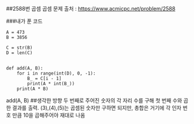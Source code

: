 ##2588번 곱셈
곱셈
문제 출처 : https://www.acmicpc.net/problem/2588

###내가 푼 코드
```
A = 473
B = 3856

C = str(B)
D = len(C)


def add(A, B):
    for i in range(int(D), 0, -1):
        B_ = C[i - 1]
        print(A * int(B_))
    print(A * B)
```

add(A, B)
##생각한 방향
두 번째로 주어진 숫자의 각 자리 수를 구해 첫 번째 수와 곱한 결과를 출력.
(3),(4),(5)는 곱셈된 숫자만 구하면 되지만, 총합은 거기에 각 인자 번호 만큼 10을 곱해주어야 재대로 나옴

